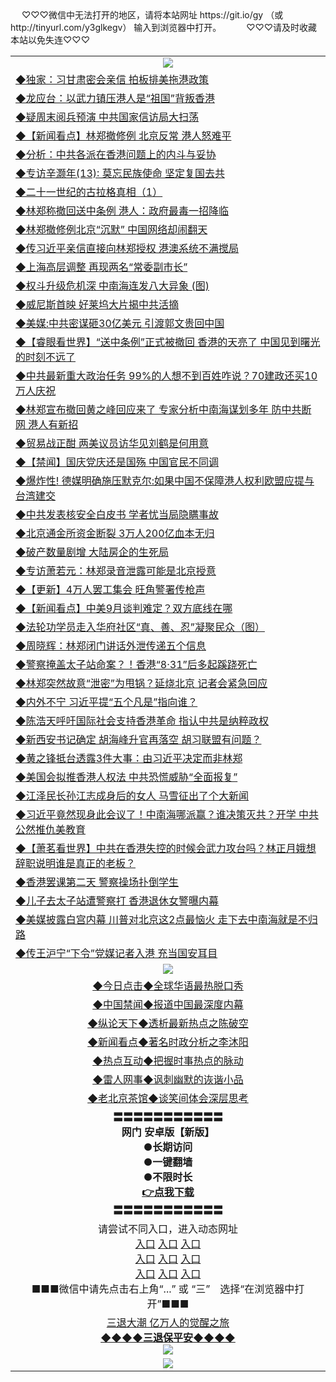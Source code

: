 <table>
　<tr>
♡♡♡微信中无法打开的地区，请将本站网址 https://git.io/gy （或 http://tinyurl.com/y3glkegv） 输入到浏览器中打开。 
　</tr>
　<tr>
♡♡♡请及时收藏本站以免失连♡♡♡
   </tr>
   <tr>
    <td align=center><img src="https://github.com/gyhhx/image-upload/blob/master/title1.jpg" /></td>
  </tr>
   <tr>
<td align=left>
<a href="https://g9v8t8z4.stackpathcdn.com/oo.aspx?name=c1070488&key=tvurxxlgoqbampcg&from=gy">◆独家：习甘肃密会亲信 拍板排美拖港政策</a><br/></td>
  </tr>
  <tr>
<td align=left>
<a href="https://g9v8t8z4.stackpathcdn.com/oo.aspx?name=c1070570&key=tvurxxlgoqbampcg&from=gy">◆龙应台：以武力镇压港人是“祖国”背叛香港</a><br/></td>
 </tr>
  <tr>
<td align=left>
<a href="https://g9v8t8z4.stackpathcdn.com/oo.aspx?name=c1070532&key=tvurxxlgoqbampcg&from=gy">◆疑周末阅兵预演 中共国家信访局大扫荡</a><br/></td>
 </tr>
   <tr>
<td align=left>
<a href="https://g9v8t8z4.stackpathcdn.com/oo.aspx?name=c1070616&key=tvurxxlgoqbampcg&from=gy">◆【新闻看点】林郑撤修例 北京反常 港人怒难平</a><br/></td>
   </tr> 
  <tr>
<td align=left>
<a href="https://g9v8t8z4.stackpathcdn.com/oo.aspx?name=c1070341&key=tvurxxlgoqbampcg&from=gy">◆分析：中共各派在香港问题上的内斗与妥协</a><br/></td>
  </tr> 
 <tr>
<td align=left>
<a href="https://g9v8t8z4.stackpathcdn.com/oo.aspx?name=c1070516&key=tvurxxlgoqbampcg&from=gy">◆专访辛灏年(13): 莫忘民族使命 坚定复国去共</a><br/>
</td>
   </tr>
 <tr>
<td align=left>
<a href="https://g9v8t8z4.stackpathcdn.com/oo.aspx?name=c816702_6_1&key=tvurxxlgoqbampcg&from=gy">◆二十一世纪的古拉格真相（1）</a><br/></td>
  </tr>
  <tr>
<td align=left>
<a href="https://g9v8t8z4.stackpathcdn.com/oo.aspx?name=http://www.soundofhope.org/gb/2019/09/04/n3155987.html&key=tvurxxlgoqbampcg&from=gy">◆林郑称撤回送中条例 港人：政府最毒一招降临</a><br/></td>
 </tr>
   <tr>
<td align=left>
<a href="https://g9v8t8z4.stackpathcdn.com/oo.aspx?name=c1070504&key=tvurxxlgoqbampcg&from=gy">◆林郑撤修例北京“沉默” 中国网络却闹翻天</a><br/></td>
   </tr>
 <tr>
<td align=left>
<a href="https://g9v8t8z4.stackpathcdn.com/oo.aspx?name=c1070592&key=tvurxxlgoqbampcg&from=gy">◆传习近平亲信直接向林郑授权 港澳系统不满搅局</a><br/></td>
  </tr>
  <tr>
<td align=left>
<a href="https://g9v8t8z4.stackpathcdn.com/oo.aspx?name=c1070556&key=tvurxxlgoqbampcg&from=gy">◆上海高层调整 再现两名“常委副市长”</a><br/></td>
 </tr>
  <tr>
<td align=left>
<a href="https://g9v8t8z4.stackpathcdn.com/oo.aspx?name=http://www.secretchina.com/news/gb/2019/09/05/906040.html&key=tvurxxlgoqbampcg&from=gy">◆权斗升级危机深 中南海连发八大异象 (图)</a><br/></td>
 </tr>
   <tr>
<td align=left>
<a href="https://g9v8t8z4.stackpathcdn.com/oo.aspx?name=c1070503&key=tvurxxlgoqbampcg&from=gy">◆威尼斯首映 好莱坞大片揭中共活摘</a><br/></td>
   </tr> 
  <tr>
<td align=left>
<a href="https://g9v8t8z4.stackpathcdn.com/oo.aspx?name=c1070591&key=tvurxxlgoqbampcg&from=gy">◆美媒:中共密谋砸30亿美元 引渡郭文贵回中国</a><br/></td>
  </tr> 
 <tr>
<td align=left>
<a href="https://g9v8t8z4.stackpathcdn.com/oo.aspx?name=c1070528&key=tvurxxlgoqbampcg&from=gy">◆【睿眼看世界】“送中条例”正式被撤回 香港的天亮了 中国见到曙光的时刻不远了</a><br/>
</td>
   </tr>
 <tr>
<td align=left>
<a href="https://g9v8t8z4.stackpathcdn.com/oo.aspx?name=c1070478&key=tvurxxlgoqbampcg&from=gy">◆中共最新重大政治任务 99%的人想不到百姓咋说？70建政还买10万人庆祝</a><br/>
</td>
   </tr>
 <tr>
<td align=left>
<a href="https://g9v8t8z4.stackpathcdn.com/oo.aspx?name=c1070505&key=tvurxxlgoqbampcg&from=gy">◆林郑宣布撤回黄之峰回应来了 专家分析中南海谋划多年 防中共断网 港人有新招</a><br/></td>
  </tr>
  <tr>
<td align=left>
<a href="https://g9v8t8z4.stackpathcdn.com/oo.aspx?name=c1070621&key=tvurxxlgoqbampcg&from=gy">◆贸易战正酣 两美议员访华见刘鹤是何用意</a><br/></td>
 </tr>
   <tr>
<td align=left>
<a href="https://g9v8t8z4.stackpathcdn.com/oo.aspx?name=c1070627&key=tvurxxlgoqbampcg&from=gy">◆【禁闻】国庆党庆还是国殇 中国官民不同调</a><br/>
</td>
   </tr>
 <tr>
<td align=left>
<a href="https://g9v8t8z4.stackpathcdn.com/oo.aspx?name=c1070585&key=tvurxxlgoqbampcg&from=gy">◆爆炸性! 德媒明确施压默克尔:如果中国不保障港人权利欧盟应提与台湾建交</a><br/>
</td>
</tr> 
<tr>
<td align=left>
<a href="https://g9v8t8z4.stackpathcdn.com/oo.aspx?name=c1070623&key=tvurxxlgoqbampcg&from=gy">◆中共发表核安全白皮书 学者忧当局隐瞒事故</a><br/>
</td>       
</tr> 
 <tr>
<td align=left>
<a href="https://g9v8t8z4.stackpathcdn.com/oo.aspx?name=c1070162&key=tvurxxlgoqbampcg&from=gy">◆北京通金所资金断裂 3万人200亿血本无归</a><br/></td>
  </tr>
  <tr>
<td align=left>
<a href="https://g9v8t8z4.stackpathcdn.com/oo.aspx?name=c1069932&key=tvurxxlgoqbampcg&from=gy">◆破产数量剧增 大陆房企的生死局</a><br/></td>
 </tr>
  <tr>
<td align=left>
<a href="https://g9v8t8z4.stackpathcdn.com/oo.aspx?name=c1070167&key=tvurxxlgoqbampcg&from=gy">◆专访萧若元：林郑录音泄露可能是北京授意</a><br/></td>
 </tr>
   <tr>
<td align=left>
<a href="https://g9v8t8z4.stackpathcdn.com/oo.aspx?name=c1070084&key=tvurxxlgoqbampcg&from=gy">◆【更新】4万人罢工集会 旺角警署传枪声</a><br/></td>
   </tr> 
  <tr>
<td align=left>
<a href="https://g9v8t8z4.stackpathcdn.com/oo.aspx?name=c1070155&key=tvurxxlgoqbampcg&from=gy">◆【新闻看点】中美9月谈判难定？双方底线在哪</a><br/></td>
  </tr> 
 <tr>
<td align=left>
<a href="https://g9v8t8z4.stackpathcdn.com/oo.aspx?name=c816702_6_1&key=tvurxxlgoqbampcg&from=gy">◆法轮功学员走入华府社区“真、善、忍”凝聚民众（图）</a><br/>
</td>
   </tr>
 <tr>
<td align=left>
<a href="https://g9v8t8z4.stackpathcdn.com/oo.aspx?name=c1070170&key=tvurxxlgoqbampcg&from=gy">◆周晓辉：林郑闭门讲话外泄传递五个信息</a><br/></td>
  </tr>
  <tr>
<td align=left>
<a href="https://g9v8t8z4.stackpathcdn.com/oo.aspx?name=http://www.soundofhope.org/gb/2019/09/03/n3153521.html&key=tvurxxlgoqbampcg&from=gy">◆警察掩盖太子站命案？！香港“8·31”后多起蹊跷死亡</a><br/></td>
 </tr>
   <tr>
<td align=left>
<a href="https://g9v8t8z4.stackpathcdn.com/oo.aspx?name=c1069986&key=tvurxxlgoqbampcg&from=gy">◆林郑突然故意“泄密”为甩锅？延烧北京 记者会紧急回应</a><br/></td>
   </tr>
 <tr>
<td align=left>
<a href="https://g9v8t8z4.stackpathcdn.com/oo.aspx?name=c1070172&key=tvurxxlgoqbampcg&from=gy">◆内外不宁 习近平提“五个凡是”指向谁？</a><br/></td>
  </tr>
  <tr>
<td align=left>
<a href="https://g9v8t8z4.stackpathcdn.com/oo.aspx?name=http://www.soundofhope.org/gb/2019/09/03/n3153197.html&key=tvurxxlgoqbampcg&from=gy">◆陈浩天呼吁国际社会支持香港革命 指认中共是纳粹政权</a><br/></td>
 </tr>
  <tr>
<td align=left>
<a href="https://g9v8t8z4.stackpathcdn.com/oo.aspx?name=c1070111&key=tvurxxlgoqbampcg&from=gy">◆新西安书记确定 胡海峰升官再落空 胡习联盟有问题？</a><br/></td>
 </tr>
   <tr>
<td align=left>
<a href="https://g9v8t8z4.stackpathcdn.com/oo.aspx?name=c1069946&key=tvurxxlgoqbampcg&from=gy">◆黄之锋抵台透露3件大事：由习近平决定而非林郑</a><br/></td>
   </tr> 
  <tr>
<td align=left>
<a href="https://g9v8t8z4.stackpathcdn.com/oo.aspx?name=c1070112&key=tvurxxlgoqbampcg&from=gy">◆美国会拟推香港人权法 中共恐慌威胁“全面报复”</a><br/></td>
  </tr> 
 <tr>
<td align=left>
<a href="https://g9v8t8z4.stackpathcdn.com/oo.aspx?name=c1070095&key=tvurxxlgoqbampcg&from=gy">◆江泽民长孙江志成身后的女人 马雪征出了个大新闻</a><br/>
</td>
   </tr>
 <tr>
<td align=left>
<a href="https://g9v8t8z4.stackpathcdn.com/oo.aspx?name=c1070031&key=tvurxxlgoqbampcg&from=gy">◆习近平竟然现身此会议了！中南海哪派赢？谁决策灭共？开学 中共公然推仇美教育</a><br/>
</td>
   </tr>
 <tr>
<td align=left>
<a href="https://g9v8t8z4.stackpathcdn.com/oo.aspx?name=c1070092&key=tvurxxlgoqbampcg&from=gy">◆【萧茗看世界】中共在香港失控的时候会武力攻台吗？林正月娥想辞职说明谁是真正的老板？</a><br/></td>
  </tr>
  <tr>
<td align=left>
<a href="https://g9v8t8z4.stackpathcdn.com/oo.aspx?name=c1070107&key=tvurxxlgoqbampcg&from=gy">◆香港罢课第二天 警察操场扑倒学生</a><br/></td>
 </tr>
   <tr>
<td align=left>
<a href="https://g9v8t8z4.stackpathcdn.com/oo.aspx?name=c1070074&key=tvurxxlgoqbampcg&from=gy">◆儿子去太子站遭警察打 香港退休女警曝内幕</a><br/>
</td>
   </tr>
 <tr>
<td align=left>
<a href="https://g9v8t8z4.stackpathcdn.com/oo.aspx?name=c1070018&key=tvurxxlgoqbampcg&from=gy">◆美媒披露白宫内幕 川普对北京这2点最恼火 走下去中南海就是不归路</a><br/>
</td>
</tr> 
<tr>
<td align=left>
<a href="https://g9v8t8z4.stackpathcdn.com/oo.aspx?name=c1070039&key=tvurxxlgoqbampcg&from=gy">◆传王沪宁“下令”党媒记者入港 充当国安耳目</a><br/>
</td>       
</tr> 
  <tr>
    <td align=center><img src="https://github.com/gyhhx/image-upload/blob/master/shipin.jpg" /></td>
  </tr>
   <tr>
   <td align=center> 
<a href="https://xvery.li/oo.aspx?name=c816850&key=lvvdiyawanfwimxk&from=gy&tag=9877">◆今日点击◆全球华语最热脱口秀</a><br/>
    </td>
  </tr>
  <tr>
  <td align=center>
<a href="https://xvery.li/oo.aspx?name=c816860&key=lvvdiyawanfwimxk&from=gy&tag=99733110">◆中国禁闻◆报道中国最深度内幕</a><br/>
   </tr>
  <tr>
     <td align=center>
<a href="https://xvery.li/oo.aspx?name=c816855&key=lvvdiyawanfwimxk&from=gy&tag=997110">◆纵论天下◆透析最新热点之陈破空</a><br/>
   </tr>
   <tr>
      <td align=center>
<a href="https://xvery.li/oo.aspx?name=c838308&key=lvvdiyawanfwimxk&from=gy&tag=9973110">◆新闻看点◆著名时政分析之李沐阳</a><br/>
   </tr>
   <tr>
     <td align=center>
<a href="https://xvery.li/oo.aspx?name=c816852&key=lvvdiyawanfwimxk&from=gy&tag=9733110">◆热点互动◆把握时事热点的脉动</a><br/>
   </tr>
   <tr>
      <td align=center>
<a href="https://xvery.li/oo.aspx?name=c816694&key=lvvdiyawanfwimxk&from=gy&tag=93310">◆雷人网事◆讽刺幽默的诙谐小品</a><br/>
   </tr>
   <tr>
    <td align=center>
<a href="https://xvery.li/oo.aspx?name=c816650&key=lvvdiyawanfwimxk&from=gy&tag=9973110">◆老北京茶馆◆谈笑间体会深层思考</a><br/>
   </tr>
  <tr>
    <td align=center>
 <b>〓〓〓〓〓〓〓〓〓〓〓<br/>网门 安卓版【新版】<br/> ●长期访问<br/> ●一键翻墙<br/>  ●不限时长<br/> 
 <a href="https://share.weiyun.com/5P3odp0">👉<b>点我下载</a><br/>〓〓〓〓〓〓〓〓〓〓〓<br/>
    </td>
    </tr>
   <tr>
    <td align=center>请尝试不同入口，进入动态网址<br/>
      <a href="https://s3.us-east-2.amazonaws.com/ogateo/show.htm">入口</a>
      <a href="https://s3.ca-central-1.amazonaws.com/ogatec/show.htm">入口</a>
      <a href="https://s3.ap-southeast-2.amazonaws.com/ogatey/show.htm">入口</a><br/>
      <a href="https://s3.ap-northeast-2.amazonaws.com/ogates/show.htm">入口</a>
      <a href="https://s3.eu-central-1.amazonaws.com/ogatef/show.htm">入口</a>
      <a href="https://s3.ap-south-1.amazonaws.com/ogatem/show.htm">入口</a><br/>
      <a href="https://s3-us-west-1.amazonaws.com/ogaten/show.htm">入口</a>
      <a href="https://s3.eu-west-2.amazonaws.com/ogatel/show.htm">入口</a>
      <a href="https://s3.ap-northeast-1.amazonaws.com/ogatet/show.htm">入口</a><br/>
      ■■■微信中请先点击右上角“...” 或 “三”　选择“在浏览器中打开”■■■<b><br/>
    </td>
  </tr>
  <tr>  
  <td align=center>
  <a href="http://ctbtfdoocixoa.global.ssl.fastly.net/oo.aspx?name=c894205&key=ofejcfaxcltk&from=gy2&tag=9973110">三退大潮 亿万人的觉醒之旅</a><br/>
      <a href="http://ctbtfdoocixoa.global.ssl.fastly.net/oo.aspx?name=ogQuit.aspx&key=ofejcfaxcltk&from=gy2"><b>◆◆◆◆三退保平安◆◆◆◆<br/></a>
      <img src="https://github.com/gyhhx/image-upload/blob/master/3t.jpg" /><br/>
      </td>
  </tr>
   <tr>
    <td align=center><img src="https://raw.githubusercontent.com/oGate2/Up/master/oGate_640.jpg"/></td>
  </tr>
</table>
